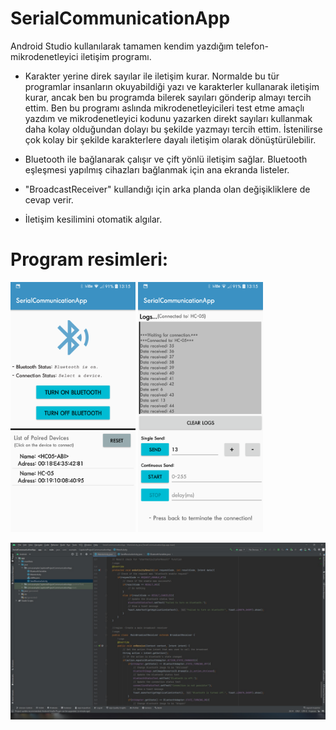 # SerialCommunicationApp
Android Studio kullanılarak tamamen kendim yazdığım telefon-mikrodenetleyici iletişim programı.

- Karakter yerine direk sayılar ile iletişim kurar. Normalde bu tür programlar insanların okuyabildiği yazı ve karakterler
kullanarak iletişim kurar, ancak ben bu programda bilerek sayıları gönderip almayı tercih ettim. Ben bu programı
aslında mikrodenetleyicileri test etme amaçlı yazdım ve mikrodenetleyici kodunu yazarken direkt sayıları kullanmak daha
kolay olduğundan dolayı bu şekilde yazmayı tercih ettim. İstenilirse çok kolay bir şekilde karakterlere dayalı iletişim
olarak dönüştürülebilir.

- Bluetooth ile bağlanarak çalışır ve çift yönlü iletişim sağlar. Bluetooth eşleşmesi yapılmış cihazları
bağlanmak için ana ekranda listeler.

- "BroadcastReceiver" kullandığı için arka planda olan değişikliklere de cevap verir.

- İletişim kesilimini otomatik algılar.

# Program resimleri:
<p float="left">
  <img src="./Resimler/Ana Ekran.png" width="200">
  <img src="./Resimler/Bağlantı Ekranı.png" width="200"> 
</p>
<img src="./Resimler/Android Studio Projesi.jpg" width="600"> 
